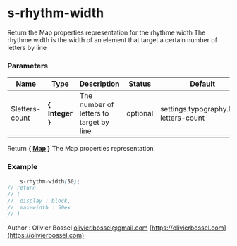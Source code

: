 # s-rhythm-width

Return the Map properties representation for the rhythme width
The rhythme width is the width of an element that target a certain number of letters by line



### Parameters
Name  |  Type  |  Description  |  Status  |  Default
------------  |  ------------  |  ------------  |  ------------  |  ------------
$letters-count  |  **{ Integer }**  |  The number of letters to target by line  |  optional  |  settings.typography.line-letters-count

Return **{ [Map](http://www.sass-lang.com/documentation/file.SASS_REFERENCE.html#maps) }** The Map properties representation

### Example
```scss
	s-rhythm-width(50);
// return
// (
// 	display : block,
// 	max-width : 50ex
// )
```
Author : Olivier Bossel [olivier.bossel@gmail.com](mailto:olivier.bossel@gmail.com) [https://olivierbossel.com](https://olivierbossel.com)